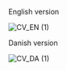 English version

![CV_EN (1)](https://github.com/user-attachments/assets/a46d9db8-097f-4673-93f9-2e775654d844)

Danish version

![CV_DA (1)](https://github.com/user-attachments/assets/4ac90195-e46c-4033-b137-0ba8c1e3adf0)
